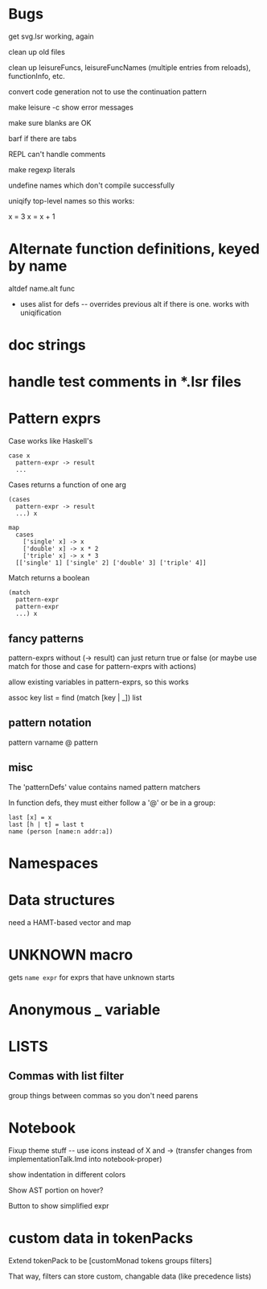 # Bugs

get svg.lsr working, again

clean up old files

clean up leisureFuncs, leisureFuncNames (multiple entries from reloads), functionInfo, etc.

convert code generation not to use the continuation pattern

make leisure -c show error messages

make sure blanks are OK

barf if there are tabs

REPL can't handle comments

make regexp literals

undefine names which don't compile successfully

uniqify top-level names so this works:

  x = 3
  x = x + 1

# Alternate function definitions, keyed by name

altdef name.alt func

* uses alist for defs -- overrides previous alt if there is one. works with uniqification

# doc strings

# handle test comments in *.lsr files

# Pattern exprs

Case works like Haskell's

```
case x
  pattern-expr -> result
  ...
```

Cases returns a function of one arg

```
(cases
  pattern-expr -> result
  ...) x

map
  cases
    ['single' x] -> x
    ['double' x] -> x * 2
    ['triple' x] -> x * 3
  [['single' 1] ['single' 2] ['double' 3] ['triple' 4]]
```

Match returns a boolean

```
(match
  pattern-expr
  pattern-expr
  ...) x
```

## fancy patterns

pattern-exprs without (-> result) can just return true or false (or maybe use match for those and case for pattern-exprs with actions)

allow existing variables in pattern-exprs, so this works

assoc key list = find (match [key | _]) list

## pattern notation

pattern
varname @ pattern

## misc

The 'patternDefs' value contains named pattern matchers

In function defs, they must either follow a '@' or be in a group:

```
last [x] = x
last [h | t] = last t
name (person [name:n addr:a])
```

# Namespaces

# Data structures

need a HAMT-based vector and map

# UNKNOWN macro

gets `name expr` for exprs that have unknown starts

# Anonymous _ variable

# LISTS

## Commas with list filter

group things between commas so you don't need parens

# Notebook

Fixup theme stuff -- use icons instead of X and -> (transfer changes from implementationTalk.lmd into notebook-proper)

show indentation in different colors

Show AST portion on hover?

Button to show simplified expr

# custom data in tokenPacks

Extend tokenPack to be [customMonad tokens groups filters]

That way, filters can store custom, changable data (like precedence lists)
